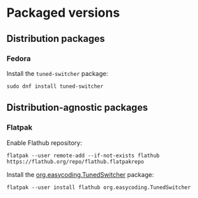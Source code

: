 # Packaged versions

## Distribution packages

### Fedora

Install the `tuned-switcher` package:

```
sudo dnf install tuned-switcher
```

## Distribution-agnostic packages

### Flatpak

Enable Flathub repository:

```
flatpak --user remote-add --if-not-exists flathub https://flathub.org/repo/flathub.flatpakrepo
```

Install the [org.easycoding.TunedSwitcher](https://flathub.org/apps/details/org.easycoding.TunedSwitcher) package:

```
flatpak --user install flathub org.easycoding.TunedSwitcher
```
